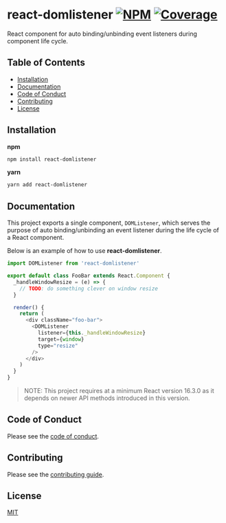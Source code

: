 # react-domlistener [![NPM][npm-img]][npm-url] [![Coverage][cov-img]][cov-url]

React component for auto binding/unbinding event listeners during component life cycle.

## Table of Contents

*   [Installation](#installation)
*   [Documentation](#documentation)
*   [Code of Conduct](#code-of-conduct)
*   [Contributing](#contributing)
*   [License](#license)

## Installation

**npm**

```bash
npm install react-domlistener
```

**yarn**

```bash
yarn add react-domlistener
```

## Documentation

This project exports a single component, `DOMListener`, which serves the purpose of auto binding/unbinding an event listener during the life cycle of a React component.

Below is an example of how to use **react-domlistener**.

```js
import DOMListener from 'react-domlistener'

export default class FooBar extends React.Component {
  _handleWindowResize = (e) => {
    // TODO: do something clever on window resize
  }

  render() {
    return (
      <div className="foo-bar">
        <DOMListener
          listener={this._handleWindowResize}
          target={window}
          type="resize"
        />
      </div>
    )
  }
}
```

> NOTE: This project requires at a minimum React version 16.3.0 as it depends on newer API methods introduced in this version.

## Code of Conduct

Please see the [code of conduct](CODE_OF_CONDUCT.md).

## Contributing

Please see the [contributing guide](CONTRIBUTING.md).

## License

[MIT](LICENSE.md)

[cov-img]: https://img.shields.io/codecov/c/github/dogma-io/react-domlistener.svg "Code Coverage"
[cov-url]: https://codecov.io/gh/dogma-io/react-domlistener

[npm-img]: https://img.shields.io/npm/v/react-domlistener.svg "NPM Version"
[npm-url]: https://www.npmjs.com/package/react-domlistener
